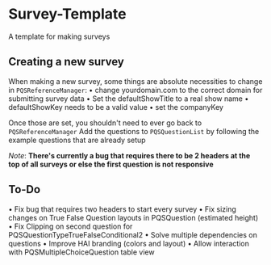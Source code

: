 # Survey-Template
A template for making surveys

## Creating a new survey
When making a new survey, some things are absolute necessities to change in `PQSReferenceManager`:
• change yourdomain.com to the correct domain for submitting survey data
• Set the defaultShowTitle to a real show name
• defaultShowKey needs to be a valid value
• set the companyKey

Once those are set, you shouldn't need to ever go back to `PQSReferenceManager`
Add the questions to `PQSQuestionList` by following the example questions that are already setup


*Note*: __There's currently a bug that requires there to be 2 headers at the top of all surveys or else the first question is not responsive__ 


## To-Do
• Fix bug that requires two headers to start every survey
• Fix sizing changes on True False Question layouts in PQSQuestion (estimated height)
• Fix Clipping on second question for PQSQuestionTypeTrueFalseConditional2
• Solve multiple dependencies on questions
• Improve HAI branding (colors and layout)
• Allow interaction with PQSMultipleChoiceQuestion table view
